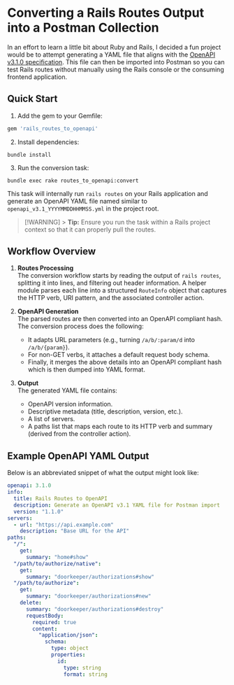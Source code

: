 # Converting a Rails Routes Output into a Postman Collection

In an effort to learn a little bit about Ruby and Rails, I decided a fun project would be to attempt generating a YAML file that aligns with the [OpenAPI v3.1.0 specification](https://spec.openapis.org/oas/v3.1.1.html). This file can then be imported into Postman so you can test Rails routes without manually using the Rails console or the consuming frontend application.

## Quick Start

1. Add the gem to your Gemfile:

```ruby
gem 'rails_routes_to_openapi'
```

2. Install dependencies:

```shell
bundle install
```

3. Run the conversion task:

```shell
bundle exec rake routes_to_openapi:convert
```

This task will internally run `rails routes` on your Rails application and generate an OpenAPI YAML file named similar to `openapi_v3.1_YYYYMMDDHHMMSS.yml` in the project root.

> [!WARNING] > **Tip:** Ensure you run the task within a Rails project context so that it can properly pull the routes.

## Workflow Overview

1. **Routes Processing**  
   The conversion workflow starts by reading the output of `rails routes`, splitting it into lines, and filtering out header information. A helper module parses each line into a structured `RouteInfo` object that captures the HTTP verb, URI pattern, and the associated controller action.

2. **OpenAPI Generation**  
   The parsed routes are then converted into an OpenAPI compliant hash. The conversion process does the following:

   - It adapts URL parameters (e.g., turning `/a/b/:param/d` into `/a/b/{param}`).
   - For non-GET verbs, it attaches a default request body schema.
   - Finally, it merges the above details into an OpenAPI compliant hash which is then dumped into YAML format.

3. **Output**  
   The generated YAML file contains:
   - OpenAPI version information.
   - Descriptive metadata (title, description, version, etc.).
   - A list of servers.
   - A paths list that maps each route to its HTTP verb and summary (derived from the controller action).

## Example OpenAPI YAML Output

Below is an abbreviated snippet of what the output might look like:

```yaml
openapi: 3.1.0
info:
  title: Rails Routes to OpenAPI
  description: Generate an OpenAPI v3.1 YAML file for Postman import
  version: "1.1.0"
servers:
  - url: "https://api.example.com"
    description: "Base URL for the API"
paths:
  "/":
    get:
      summary: "home#show"
  "/path/to/authorize/native":
    get:
      summary: "doorkeeper/authorizations#show"
  "/path/to/authorize":
    get:
      summary: "doorkeeper/authorizations#new"
    delete:
      summary: "doorkeeper/authorizations#destroy"
      requestBody:
        required: true
        content:
          "application/json":
            schema:
              type: object
              properties:
                id:
                  type: string
                  format: string
```
